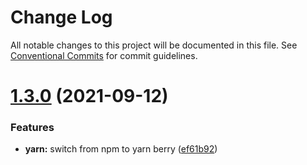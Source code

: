 # Change Log

All notable changes to this project will be documented in this file.
See [Conventional Commits](https://conventionalcommits.org) for commit guidelines.

# [1.3.0](https://github.com/sabertazimi/awesome-web/compare/v1.2.2...v1.3.0) (2021-09-12)


### Features

* **yarn:** switch from npm to yarn berry ([ef61b92](https://github.com/sabertazimi/awesome-web/commit/ef61b928619bdd29c2b92f3ceadf3f72fb6bb5cf))
